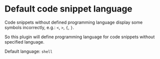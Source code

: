 # Default code snippet language

Code snippets without defined programming language display some symbols incorrectly, e.g.: `<`, `>`, `{`, `}`.

So this plugin will define programming language for code snippets without specified language. 

Default language: `shell`
